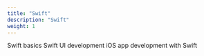 ```yaml
---
title: "Swift"
description: "Swift"
weight: 1
---
```


Swift basics
Swift UI development
iOS app development with Swift